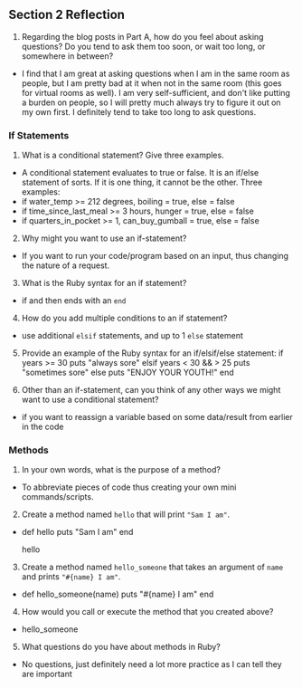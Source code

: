 ## Section 2 Reflection

1. Regarding the blog posts in Part A, how do you feel about asking questions? Do you tend to ask them too soon, or wait too long, or somewhere in between?
* I find that I am great at asking questions when I am in the same room as people, but I am pretty bad at it when not in the same room (this goes for virtual rooms as well). I am very self-sufficient, and don't like putting a burden on people, so I will pretty much always try to figure it out on my own first. I definitely tend to take too long to ask questions.

### If Statements

1. What is a conditional statement? Give three examples.
* A conditional statement evaluates to true or false. It is an if/else statement of sorts. If it is one thing, it cannot be the other. Three examples:
* if water_temp >= 212 degrees, boiling = true, else = false
* if time_since_last_meal >= 3 hours, hunger = true, else = false
* if quarters_in_pocket >= 1, can_buy_gumball = true, else = false

2. Why might you want to use an if-statement?
* If you want to run your code/program based on an input, thus changing the nature of a request.

3. What is the Ruby syntax for an if statement?
* if <variable> and then ends with an `end`

4. How do you add multiple conditions to an if statement?
* use additional `elsif` statements, and up to 1 `else` statement

5. Provide an example of the Ruby syntax for an if/elsif/else statement:
if years >= 30
  puts "always sore"
elsif years < 30 && > 25
  puts "sometimes sore"
else
  puts "ENJOY YOUR YOUTH!"
end

6. Other than an if-statement, can you think of any other ways we might want to use a conditional statement?
* if you want to reassign a variable based on some data/result from earlier in the code

### Methods

1. In your own words, what is the purpose of a method?
* To abbreviate pieces of code thus creating your own mini commands/scripts.

2. Create a method named `hello` that will print `"Sam I am"`.
* def hello
    puts "Sam I am"
  end

  hello

3. Create a method named `hello_someone` that takes an argument of `name` and prints `"#{name} I am"`.
* def hello_someone(name)
    puts "#{name} I am"
  end


4. How would you call or execute the method that you created above?
* hello_someone

5. What questions do you have about methods in Ruby?
* No questions, just definitely need a lot more practice as I can tell they are important
